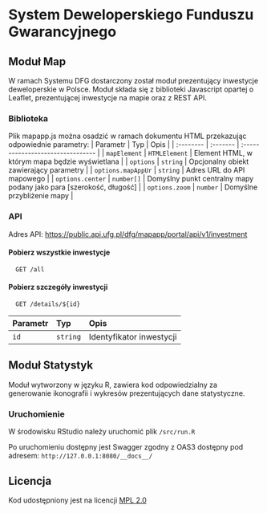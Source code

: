 # System Deweloperskiego Funduszu Gwarancyjnego

Moduł Map
-------
W ramach Systemu DFG dostarczony został moduł prezentujący inwestycje deweloperskie w Polsce. Moduł składa się z biblioteki Javascript opartej o Leaflet, prezentującej inwestycje na mapie oraz z REST API.


### Biblioteka
Plik mapapp.js można osadzić w ramach dokumentu HTML przekazując odpowiednie parametry:
| Parametr | Typ     | Opis                       |
| :-------- | :------- | :-------------------------------- |
| `mapElement`      | `HTMLElement` | Element HTML, w którym mapa będzie wyświetlana |
| `options`      | `string` | Opcjonalny obiekt zawierający parametry |
| `options.mapAppUr`      | `string` | Adres URL do API mapowego |
| `options.center`      | `number[]` | Domyślny punkt centralny mapy podany jako para [szerokość, długość] |
| `options.zoom`      | `number` | Domyślne przybliżenie mapy |


### API
Adres API: https://public.api.ufg.pl/dfg/mapapp/portal/api/v1/investment

#### Pobierz wszystkie inwestycje

```http
  GET /all
```



#### Pobierz szczegóły inwestycji

```http
  GET /details/${id}
```

| Parametr | Typ     | Opis                       |
| :-------- | :------- | :-------------------------------- |
| `id`      | `string` | Identyfikator inwestycji |



Moduł Statystyk
-------
Moduł wytworzony w języku R, zawiera kod odpowiedzialny za generowanie ikonografii i wykresów prezentujących dane statystyczne. 


### Uruchomienie
W środowisku RStudio należy uruchomić plik `/src/run.R`

Po uruchomieniu dostępny jest Swagger zgodny z OAS3 dostępny pod adresem:
 `http://127.0.0.1:8080/__docs__/`


Licencja
-------

Kod udostępniony jest na licencji [MPL 2.0](https://www.mozilla.org/en-US/MPL/2.0/)


